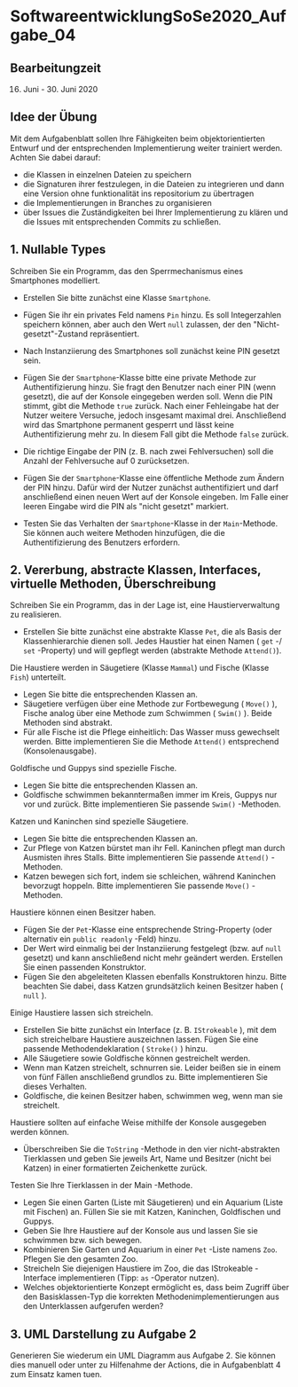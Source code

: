 # SoftwareentwicklungSoSe2020_Aufgabe_04

## Bearbeitungzeit

16. Juni - 30. Juni 2020

## Idee der Übung

Mit dem Aufgabenblatt sollen Ihre Fähigkeiten beim objektorientierten Entwurf und der entsprechenden Implementierung weiter trainiert werden. Achten Sie dabei darauf:

+ die Klassen in einzelnen Dateien zu speichern
+ die Signaturen ihrer festzulegen, in die Dateien zu integrieren und dann eine Version ohne funktionalität ins repositorium zu übertragen
+ die Implementierungen in Branches zu organisieren
+ über Issues die Zuständigkeiten bei Ihrer Implementierung zu klären und die Issues mit entsprechenden Commits zu schließen.

## 1. Nullable Types

Schreiben Sie ein Programm, das den Sperrmechanismus eines Smartphones modelliert.

+ Erstellen Sie bitte zunächst eine Klasse `Smartphone`.

+ Fügen Sie ihr ein privates Feld namens `Pin` hinzu. Es soll Integerzahlen speichern können, aber auch den Wert `null` zulassen, der den "Nicht-gesetzt"-Zustand repräsentiert.

+ Nach Instanziierung des Smartphones soll zunächst keine PIN gesetzt sein.

+ Fügen Sie der `Smartphone`-Klasse bitte eine private Methode zur Authentifizierung hinzu. Sie fragt den Benutzer nach einer PIN (wenn gesetzt), die auf der Konsole eingegeben werden soll. Wenn die PIN stimmt, gibt die Methode `true` zurück. Nach einer Fehleingabe hat der Nutzer weitere Versuche, jedoch insgesamt maximal drei. Anschließend wird das Smartphone permanent gesperrt und lässt keine Authentifizierung mehr zu. In diesem Fall gibt die Methode `false` zurück.

+ Die richtige Eingabe der PIN (z. B. nach zwei Fehlversuchen) soll die Anzahl der Fehlversuche auf 0 zurücksetzen.

+ Fügen Sie der `Smartphone`-Klasse eine öffentliche Methode zum Ändern der PIN hinzu. Dafür wird
der Nutzer zunächst authentifiziert und darf anschließend einen neuen Wert auf der Konsole eingeben. Im Falle einer leeren Eingabe wird die PIN als "nicht gesetzt" markiert.

+ Testen Sie das Verhalten der `Smartphone`-Klasse in der `Main`-Methode. Sie können auch weitere Methoden hinzufügen, die die Authentifizierung des Benutzers erfordern.


## 2. Vererbung, abstracte Klassen, Interfaces, virtuelle Methoden, Überschreibung

Schreiben Sie ein Programm, das in der Lage ist, eine Haustierverwaltung zu realisieren.

+ Erstellen Sie bitte zunächst eine abstrakte Klasse `Pet`, die als Basis der Klassenhierarchie dienen soll. Jedes Haustier hat einen Namen ( `get` -/ `set` -Property) und will gepflegt werden (abstrakte
Methode `Attend()`).

Die Haustiere werden in Säugetiere (Klasse `Mammal`) und Fische (Klasse `Fish`) unterteilt.

+ Legen Sie bitte die entsprechenden Klassen an.
+ Säugetiere verfügen über eine Methode zur Fortbewegung ( `Move()` ), Fische analog über eine
Methode zum Schwimmen ( `Swim()` ). Beide Methoden sind abstrakt.
+ Für alle Fische ist die Pflege einheitlich: Das Wasser muss gewechselt werden. Bitte implementieren Sie die Methode `Attend()` entsprechend (Konsolenausgabe).

Goldfische und Guppys sind spezielle Fische.

+ Legen Sie bitte die entsprechenden Klassen an.
+ Goldfische schwimmen bekanntermaßen immer im Kreis, Guppys nur vor und zurück. Bitte
implementieren Sie passende `Swim()` -Methoden.

Katzen und Kaninchen sind spezielle Säugetiere.

+ Legen Sie bitte die entsprechenden Klassen an.
+ Zur Pflege von Katzen bürstet man ihr Fell. Kaninchen pflegt man durch Ausmisten ihres Stalls. Bitte
implementieren Sie passende `Attend()` -Methoden.
+ Katzen bewegen sich fort, indem sie schleichen, während Kaninchen bevorzugt hoppeln. Bitte
implementieren Sie passende `Move()` -Methoden.

Haustiere können einen Besitzer haben.

+ Fügen Sie der `Pet`-Klasse eine entsprechende String-Property (oder alternativ ein
`public readonly` -Feld) hinzu.
+ Der Wert wird einmalig bei der Instanziierung festgelegt (bzw. auf `null` gesetzt) und kann
anschließend nicht mehr geändert werden. Erstellen Sie einen passenden Konstruktor.
+ Fügen Sie den abgeleiteten Klassen ebenfalls Konstruktoren hinzu. Bitte beachten Sie dabei, dass
Katzen grundsätzlich keinen Besitzer haben ( `null` ).

Einige Haustiere lassen sich streicheln.

+ Erstellen Sie bitte zunächst ein Interface (z. B. `IStrokeable` ), mit dem sich streichelbare Haustiere auszeichnen lassen. Fügen Sie eine passende Methodendeklaration ( `Stroke()` ) hinzu.
+ Alle Säugetiere sowie Goldfische können gestreichelt werden.
+ Wenn man Katzen streichelt, schnurren sie. Leider beißen sie in einem von fünf Fällen anschließend grundlos zu. Bitte implementieren Sie dieses Verhalten.
+ Goldfische, die keinen Besitzer haben, schwimmen weg, wenn man sie streichelt.

Haustiere sollten auf einfache Weise mithilfe der Konsole ausgegeben werden können.

+ Überschreiben Sie die `ToString` -Methode in den vier nicht-abstrakten Tierklassen und geben Sie jeweils Art, Name und Besitzer (nicht bei Katzen) in einer formatierten Zeichenkette zurück.

Testen Sie Ihre Tierklassen in der Main -Methode.

+ Legen Sie einen Garten (Liste mit Säugetieren) und ein Aquarium (Liste mit Fischen) an. Füllen Sie sie mit Katzen, Kaninchen, Goldfischen und Guppys.
+ Geben Sie Ihre Haustiere auf der Konsole aus und lassen Sie sie schwimmen bzw. sich bewegen.
+ Kombinieren Sie Garten und Aquarium in einer `Pet` -Liste namens `Zoo`. Pflegen Sie den gesamten Zoo.
+ Streicheln Sie diejenigen Haustiere im Zoo, die das IStrokeable -Interface implementieren (Tipp: `as` -Operator nutzen).
+ Welches objektorientierte Konzept ermöglicht es, dass beim Zugriff über den Basisklassen-Typ die korrekten Methodenimplementierungen aus den Unterklassen aufgerufen werden?

## 3. UML Darstellung zu Aufgabe 2 

Generieren Sie wiederum ein UML Diagramm aus Aufgabe 2. Sie können dies manuell oder unter zu Hilfenahme der Actions, die in Aufgabenblatt 4 zum Einsatz kamen tuen.
